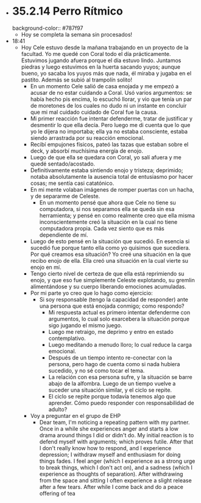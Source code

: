 - # 35.2.14 Perro Rítmico
  background-color:: #787f97
	- Hoy se completa la semana sin procesados!
- 18:41
	- Hoy Cele estuvo desde la mañana trabajando en un proyecto de la facultad. Yo me quedé con Coral todo el día prácticamente. Estuvimos jugando afuera porque el día estuvo lindo. Juntamos piedras y luego estuvimos en la huerta sacando yuyos; aunque bueno, yo sacaba los yuyos más que nada, él miraba y jugaba en el pastito. Además se subió al trampolín solito!
		- En un momento Cele salió de casa enojada y me empezó a acusar de no estar cuidando a Coral. Usó varios argumentos: se había hecho pis encima, lo escuchó llorar, y vio que tenía un par de moretones de los cuales no dudo ni un instante en concluir que mi mal cuidado cuidado de Coral fue la causa.
		- Mi primer reacción fue intentar defenderme, tratar de justificar y desmentir lo que ella decía. Pero luego me di cuenta que lo que yo le dijera no importaba; ella ya no estaba consciente, estaba siendo arrastrada por su reacción emocional.
		- Recibí empujones físicos, pateó las tazas que estaban sobre el deck, y absorbí muchísima energía de enojo.
		- Luego de que ella se quedara con Coral, yo salí afuera y me quedé sentado/acostado.
		- Definitivamente estaba sintiendo enojo y tristeza; deprimido; notaba absolutamente la ausencia total de entusiasmo por hacer cosas; me sentía casi catatónico.
		- En mi mente volaban imágenes de romper puertas con un hacha, y de separarme de Celeste.
			- En un momento pensé que ahora que Cele no tiene su computadora, si nos separamos ella se queda sin esa herramienta; y pensé en como realmente creo que ella misma inconscientemente creó la situación en la cual no tiene computadora propia. Cada vez siento que es más dependiente de mí.
		- Luego de esto pensé en la situación que sucedió. En esencia si sucedió fue porque tanto ella como yo quisimos que sucediera. Por qué creamos esa situación? Yo creé una situación en la que recibo enojo de ella. Ella creó una situación en la cual vierte su enojo en mí.
		- Tengo cierto nivel de certeza de que ella está reprimiendo su enojo, y que eso fue simplemente Celeste explotando, su gremlin alimentándose y su cuerpo liberando emociones acumuladas.
		- Por mi parte yo creo que lo hago como ejercicio:
			- Si soy responsable (tengo la capacidad de responder) ante una persona que está enojada conmigo; como respondo?
				- Mi respuesta actual es primero intentar defenderme con argumentos, lo cual solo exarcebera la situación porque sigo jugando el mismo juego.
				- Luego me retraigo, me deprimo y entro en estado contemplativo.
				- Luego meditando a menudo lloro; lo cual reduce la carga emocional.
				- Después de un tiempo intento re-conectar con la persona, pero hago de cuenta como si nada hubiera sucedido, y no sé como tocar el tema.
				- La relación con esa persona sufre, y la situación se barre abajo de la alfombra. Luego de un tiempo vuelve a suceder una situación similar, y el ciclo se repite.
				- El ciclo se repite porque todavía tenemos algo que aprender. Cómo puedo responder con responsabilidad de adulto?
		- Voy a preguntar en el grupo de EHP
			- Dear team, I'm noticing a repeating pattern with my partner. Once in a while she experiences anger and starts a low drama around things I did or didn't do. My initial reaction is to defend myself with arguments; which proves futile. After that I don't really know how to respond, and I experience depression; I withdraw myself and enthusiasm for doing things fades. I feel anger (which I experience as a strong urge to break things, which I don't act on), and a sadness (which I experience as thoughts of separation). After withdrawing from the space and sitting I often experience a slight release after a few tears. After while I come back and do a peace offering of tea